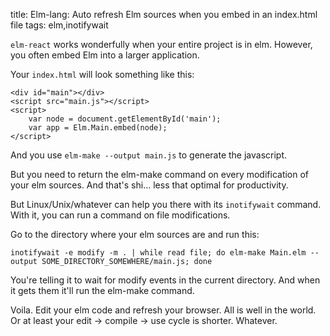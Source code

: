 title: Elm-lang: Auto refresh Elm sources when you embed in an index.html file
tags: elm,inotifywait

`elm-react` works wonderfully when your entire project is in elm. However, you often embed Elm into a larger application.

Your `index.html` will look something like this:

    <div id="main"></div>
    <script src="main.js"></script>
    <script>
        var node = document.getElementById('main');
        var app = Elm.Main.embed(node);
    </script>

And you use `elm-make --output main.js` to generate the javascript.

But you need to return the elm-make command on every modification of your elm sources. And that's shi... less that optimal for productivity.

But Linux/Unix/whatever can help you there with its `inotifywait` command. With it, you can run a command on file modifications.

Go to the directory where your elm sources are and run this:

    inotifywait -e modify -m . | while read file; do elm-make Main.elm --output SOME_DIRECTORY_SOMEWHERE/main.js; done

You're telling it to wait for modify events in the current directory. And when it gets them it'll run the elm-make command.

Voila. Edit your elm code and refresh your browser. All is well in the world. Or at least your edit -> compile -> use cycle is shorter. Whatever.
